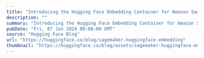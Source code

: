 ```yaml
---
title: "Introducing the Hugging Face Embedding Container for Amazon SageMaker"
description: ""
summary: "Introducing the Hugging Face Embedding Container for Amazon SageMaker We are excited to announce tha..."
pubDate: "Fri, 07 Jun 2024 00:00:00 GMT"
source: "Hugging Face Blog"
url: "https://huggingface.co/blog/sagemaker-huggingface-embedding"
thumbnail: "https://huggingface.co/blog/assets/sagemaker-huggingface-embedding/thumbnail.jpg"
---
```


